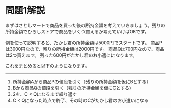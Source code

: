 # 問題1解説

まずはさとしマートで商品を買った後の所持金額を考えていきましょう。残りの所持金額でひろしストアで商品をいくつ買えるか考えていけばOKです。

例を使って説明すると、たかし君の所持金額は5000円でスタートです。
商品Pは3000円なので、残りの所持金額は2000円です。
商品Qは700円なので、商品は2つ買えます。
残った600円がたかし君のお小遣にになります。

これをまとめると以下のようになります。

---

1. 所持金額Aから商品Pの値段を引く（残りの所持金額を仮にBとする）
1. Bから商品Qの値段を引く（残りの所持金額を仮にCとする）
1. 2を、C < Qになるまで繰り返す
1. C < Qになった時点で終了、その時のCがたかし君のお小遣いになる